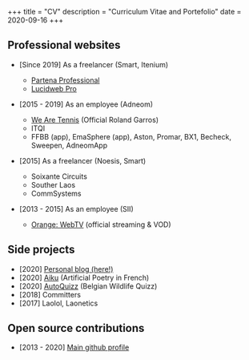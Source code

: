 +++
title = "CV"
description = "Curriculum Vitae and Portefolio"
date = 2020-09-16
+++

## Professional websites

- \[Since 2019\] As a freelancer (Smart, Itenium)

  - [Partena Professional](https://www.partena-professional.be/)
  - [Lucidweb Pro](https://lucidweb.pro/)

- \[2015 - 2019\] As an employee (Adneom)

  - [We Are Tennis](https://wearetennis.bnpparibas/) (Official Roland Garros)
  - ITQI
  - FFBB (app), EmaSphere (app), Aston, Promar, BX1, Becheck, Sweepen, AdneomApp

- \[2015\] As a freelancer (Noesis, Smart)

  - Soixante Circuits
  - Souther Laos
  - CommSystems

- \[2013 - 2015\] As an employee (SII)
  - [Orange: WebTV](https://video-a-la-demande.orange.fr/) (official streaming & VOD)

## Side projects

- \[2020\] [Personal blog (here!)](https://loic.truchot.dev)
- \[2020\] [Aiku](https://aiku.wtf) (Artificial Poetry in French)
- \[2020\] [AutoQuizz](https://autoquizz.com) (Belgian Wildlife Quizz)
- \[2018\] Committers
- \[2017\] Laolol, Laonetics

## Open source contributions

- \[2013 - 2020\] [Main github profile](https://github.com/ltruchot)

